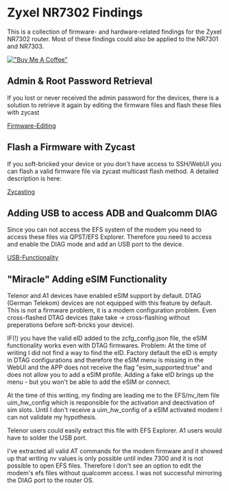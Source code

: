 # Zyxel NR7302 Findings 

This is a collection of firmware- and hardware-related findings for the Zyxel NR7302 router. Most of these findings could also be applied to the NR7301 and NR7303.


[!["Buy Me A Coffee"](https://www.buymeacoffee.com/assets/img/custom_images/orange_img.png)](https://www.buymeacoffee.com/ohne)

## Admin & Root Password Retrieval

If you lost or never received the admin password for the devices, there is a solution to retrieve it again by editing the firmware files and flash these files with zycast

[Firmware-Editing](firmware/README.md)

## Flash a Firmware with Zycast

If you soft-bricked your device or you don't have access to SSH/WebUI you can flash a valid firmware file via zycast multicast flash method. A detailed description is here:

[Zycasting](usb/README.md)

## Adding USB to access ADB and Qualcomm DIAG

Since you can not access the EFS system of the modem you need to access these files via QPST/EFS Explorer. Therefore you need to access and enable the DIAG mode and add an USB port to the device.

[USB-Functionality](usb/README.md)

## "Miracle" Adding eSIM Functionality

Telenor and A1 devices have enabled eSIM support by default. DTAG (German Telekom) devices are not equipped with this feature by default. 
This is not a firmware problem, it is a modem configuration problem. Even cross-flashed DTAG devices (take take -> cross-flashing without preperations before soft-bricks your device).

IF(!) you have the valid eID added to the zcfg_config.json file, the eSIM functionality works even with DTAG firmwares. Problem: At the time of writing I did not find a way to find the eID. Factory default the eID is empty in DTAG configurations and therefore the eSIM menu is missing in the WebUI and the APP does not receive the flag "esim_supported:true" and does not allow you to add a eSIM profile. Adding a fake eID brings up the menu - but you won't be able to add the eSIM or connect.

At the time of this writing, my finding are leading me to the EFS/nv_item file uim_hw_config which is responsible for the activation and deactivation of sim slots. Until I don't receive a uim_hw_config of a eSIM activated modem I can not validate my hypothesis.

Telenor users could easily extract this file with EFS Explorer. A1 users would have to solder the USB port.

I've extracted all valid AT commands for the modem firmware and it showed up that writing nv values is only possible until index 7300 and it is not possible to open EFS files. Therefore I don't see an option to edit the modem's efs files without qualcomm access. I was not successful mirroring the DIAG port to the router OS.